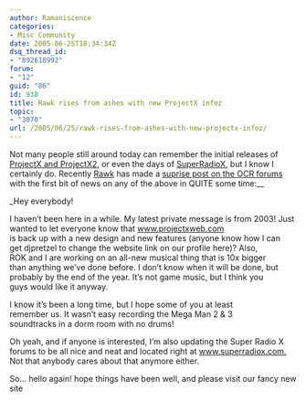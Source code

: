 ```yaml
---
author: Ramaniscence
categories:
- Misc Community
date: 2005-06-25T18:34:34Z
dsq_thread_id:
- "892618992"
forum:
- "12"
guid: "86"
id: 938
title: Rawk rises from ashes with new ProjectX infoz
topic:
- "3070"
url: /2005/06/25/rawk-rises-from-ashes-with-new-projectx-infoz/
---
```


Not many people still around today can remember the initial releases of <a href="http://www.zebox.com/projectx" target="_self">ProjectX and ProjectX2</a>, or even the days of <a href="http://www.superradiox.com./" target="_self">SuperRadioX</a>, but I know I certainly do. Recently <a href="http://www.ocremix.org/phpBB2/profile.php?mode=viewprofile&#038;u=103" target="_self">Rawk</a> has made a <a href="http://www.ocremix.org/phpBB2/viewtopic.php?t=60480&#038;sid=d7390613e7e1e02f69f756cf33199a6c" target="_self">suprise post on the OCR forums</a> with the first bit of news on any of the above in QUITE some time:__

_<span class="postbody">Hey everybody!</p> 

<p>
  I haven&#8217;t been here in a while. My latest private message is from 2003! Just wanted to let everyone know that <a target="_blank" href="http://www.projectxweb.com/">www.projectxweb.com</a><br /> is back up with a new design and new features (anyone know how I can<br /> get djpretzel to change the website link on our profile here)? Also,<br /> ROK and I are working on an all-new musical thing that is 10x bigger<br /> than anything we&#8217;ve done before. I don&#8217;t know when it will be done, but<br /> probably by the end of the year. It&#8217;s not game music, but I think you<br /> guys would like it anyway.
</p>

<p>
  I know it&#8217;s been a long time, but I hope some of you at least<br /> remember us. It wasn&#8217;t easy recording the Mega Man 2 & 3<br /> soundtracks in a dorm room with no drums!
</p>

<p>
  Oh yeah, and if anyone is interested, I&#8217;m also updating the Super Radio X forums to be all nice and neat and located right at <a target="_blank" href="http://www.superradiox.com./">www.superradiox.com.</a> Not that anybody cares about that anymore either.
</p>

<p>
  So&#8230; hello again! hope things have been well, and please visit our fancy new site</span></em>
</p>
